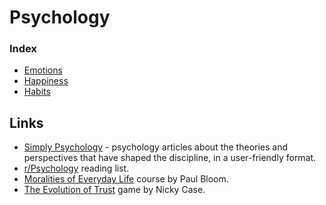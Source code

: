 # Psychology

### Index

* [Emotions](https://wiki.stojanow.com/psychology/emotions)
* [Happiness](https://wiki.stojanow.com/psychology/happiness)
* [Habits](https://wiki.stojanow.com/habits)

## Links

* [Simply Psychology](https://www.simplypsychology.org) - psychology articles about the theories and perspectives that have shaped the discipline, in a user-friendly format.
* [r/Psychology](https://www.reddit.com/r/psychology/wiki/readinglist) reading list.
* [Moralities of Everyday Life](https://www.coursera.org/learn/moralities/) course by Paul Bloom.
* [The Evolution of Trust](https://ncase.me/trust/) game by Nicky Case.

